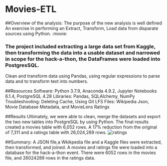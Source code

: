 # Movies-ETL

##Overview of the analysis: The purpose of the new analysis is well defined
An exercise in performing an Extract, Transform, Load data from disparate sources using Python. :movie:

### The project included extracting a large data set from Kaggle, then transforming the data into a usable dataset and narrowed in scope for the hack-a-thon, the DataFrames were loaded into PostgresSQL.
Clean and transform data using Pandas, using regular expressions to parse data and to transform text into numbers.


##Resources
Software: Python 3.7.9, Anaconda 4.9.2, Jupyter Notebooks 6.1.4, PostgreSQL 4.28
Libraries: Pandas, SQLAlchemy, NumPy
Troubleshooting: Deleting Cache, Using Git LFS
Files: Wikipedia Json, Movie Database Metadata, and MovieLens Ratings

##Results
Ultimately, we were able to clean, merge the datasets and export the two new tables into PostgreSQL by using Python. The final results created a movies table with 6,052 rows. A 17% reduction from the original of 7,311 and a ratings table with 26,024,289 rows.
![ratings](https://user-images.githubusercontent.com/106544424/182723711-05da85e5-2c19-4241-a640-2e37d28f3b25.png)

 
##Summary:
A JSON file,a Wkikpedia file and a Kaggle files were extracted, then transformed, and joined. 
A movies and ratings file were loaded into a database for the hack-a-thon event. 
There were 6052 rows in the movies file, and 26024289 rows in the ratings data.
